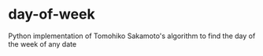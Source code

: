 # day-of-week
Python implementation of Tomohiko Sakamoto's algorithm to find the day of the week of any date
